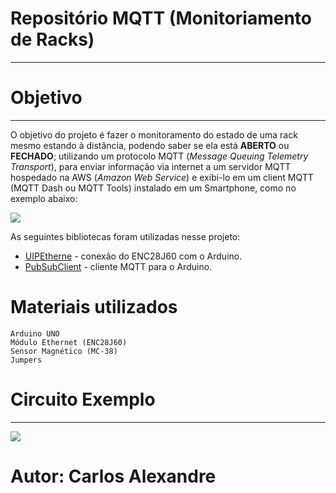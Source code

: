 # Repositório MQTT (Monitoriamento de Racks)
---
# Objetivo
---
O objetivo do projeto é fazer o monitoramento do estado de uma rack mesmo estando à distância, podendo saber se ela está **ABERTO** ou **FECHADO**; utilizando um protocolo MQTT (*Message* *Queuing* *Telemetry* *Transport*), para enviar informação via internet a um servidor MQTT hospedado na AWS (*Amazon* *Web* *Service*) e exibi-lo em um client MQTT (MQTT Dash ou MQTT Tools) instalado em um Smartphone, como no exemplo abaixo:

![](https://camo.githubusercontent.com/7beef2d4780d87a603d7de49b2da0467c8537dff96575b628a04bd4010ebb1cc/68747470733a2f2f692e696d6775722e636f6d2f4d576870586b562e706e67)

As seguintes bibliotecas foram utilizadas nesse projeto:
* [UIPEtherne](https://github.com/UIPEthernet/UIPEthernet) - conexão do ENC28J60 com o Arduino.
* [PubSubClient](https://github.com/knolleary/pubsubclient) - cliente MQTT para o Arduino.
# Materiais utilizados
```
Arduino UNO
Módulo Ethernet (ENC28J60)
Sensor Magnético (MC-38)
Jumpers
```
# Circuito Exemplo
---
![](https://camo.githubusercontent.com/ad1da211b35b60b23fb095a64e76dc6504d0c3229e853bd82a69a4d5d27bbb88/68747470733a2f2f692e696d6775722e636f6d2f594947477453472e706e67)

# Autor: Carlos Alexandre
